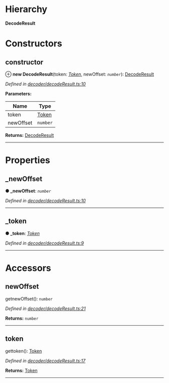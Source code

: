 

# Hierarchy

**DecodeResult**

# Constructors

<a id="constructor"></a>

##  constructor

⊕ **new DecodeResult**(token: *[Token](_token_token_.token.md)*, newOffset: *`number`*): [DecodeResult](_decoder_decoderesult_.decoderesult.md)

*Defined in [decoder/decodeResult.ts:10](https://github.com/paritytech/js-libs/blob/0b729df/packages/abi/src/decoder/decodeResult.ts#L10)*

**Parameters:**

| Name | Type |
| ------ | ------ |
| token | [Token](_token_token_.token.md) |
| newOffset | `number` |

**Returns:** [DecodeResult](_decoder_decoderesult_.decoderesult.md)

___

# Properties

<a id="_newoffset"></a>

##  _newOffset

**● _newOffset**: *`number`*

*Defined in [decoder/decodeResult.ts:10](https://github.com/paritytech/js-libs/blob/0b729df/packages/abi/src/decoder/decodeResult.ts#L10)*

___
<a id="_token"></a>

##  _token

**● _token**: *[Token](_token_token_.token.md)*

*Defined in [decoder/decodeResult.ts:9](https://github.com/paritytech/js-libs/blob/0b729df/packages/abi/src/decoder/decodeResult.ts#L9)*

___

# Accessors

<a id="newoffset"></a>

##  newOffset

getnewOffset(): `number`

*Defined in [decoder/decodeResult.ts:21](https://github.com/paritytech/js-libs/blob/0b729df/packages/abi/src/decoder/decodeResult.ts#L21)*

**Returns:** `number`

___
<a id="token"></a>

##  token

gettoken(): [Token](_token_token_.token.md)

*Defined in [decoder/decodeResult.ts:17](https://github.com/paritytech/js-libs/blob/0b729df/packages/abi/src/decoder/decodeResult.ts#L17)*

**Returns:** [Token](_token_token_.token.md)

___

